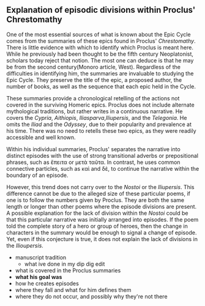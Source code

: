 ## Explanation of episodic divisions within Proclus' Chrestomathy ##

One of the most essential sources of what is known about the Epic Cycle comes from the summaries of these epics found in Proclus' *Chrestomathy*. There is little evidence with which to identify which Proclus is meant here. While he previously had been thought to be the fifth century Neoplatonist, scholars today reject that notion. The most one can deduce is that he may be from the second century(Monoro article, West). Regardless of the difficulties in identifying him, the summaries are invaluable to studying the Epic Cycle. They preserve the title of the epic, a proposed author, the number of books, as well as the sequence that each epic held in the Cycle. 

These summaries provide a chronological retelling of the actions not covered in the surviving Homeric epics. Proclus does not include alternate mythological traditions, but rather writes in a continuous narrative.  He covers the *Cypria*, *Aithiopis*, *Iliasparva*,*Iliupersis*, and the *Telegonia*. He omits the *Iliad* and the *Odyssey*, due to their popularity and prevalence at his time. There was no need to retells these two epics, as they were readily accessible and well known. 

Within his individual summaries, Proclus' separates the narrative into distinct episodes with the use of strong transitional adverbs or prepositional phrases, such as ἔπειτα or μετὰ ταῦτα. In contrast, he uses common connective particles, such as καὶ and δὲ, to continue the narrative within the boundary of an episode. 
  
However, this trend does not carry over to the *Nostoi* or the *Iliupersis*. This difference cannot be due to the alleged size of these particular poems, if one is to follow the numbers given by Proclus. They are both the same length or longer than other poems where the episode divisions are present. A possible explanation for the lack of division within the *Nostoi* could be that this particular narrative was initially arranged into episodes. If the poem told the complete story of a hero or group of heroes, then the change in characters in the summary would be enough to signal a change of episode. Yet, even if this conjecture is true, it does not explain the lack of divisions in the *Ilioupersis*.


- manuscript tradition
     - what ive done in my dip dig edit
- what is covered in the Proclus summaries
- **what his goal was**
- how he creates episodes
- where they fall and what for him defines them
- where they do not occur, and possibly why they're not there

